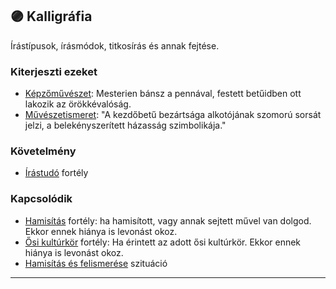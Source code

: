 ## 🟣 Kalligráfia

Írástípusok, írásmódok, titkosírás és annak fejtése.

### Kiterjeszti ezeket

- [Képzőművészet](../kepzettsegek.szekunder/kepzomuveszet.md): Mesterien bánsz a pennával, festett betűidben ott lakozik az örökkévalóság.
- [Művészetismeret](../kepzettsegek.szekunder/muveszetismeret.md): "A kezdőbetű bezártsága alkotójának szomorú sorsát jelzi, a belekényszerített házasság szimbolikája."

### Követelmény

- [Írástudó](../fortelyok.altalanos/irastudo.md) fortély

### Kapcsolódik

- [Hamisítás](../fortelyok.altalanos/hamisitas.md) fortély: ha hamisított, vagy annak sejtett művel van dolgod. Ekkor ennek hiánya is levonást okoz.
- [Ősi kultúrkör](../fortelyok.altalanos/osi_kulturkor.md) fortély: Ha érintett az adott ősi kultúrkör. Ekkor ennek hiánya is levonást okoz.
- [Hamisítás és felismerése](../szituaciok/hamisitas_es_felismerese.md) szituáció

---
